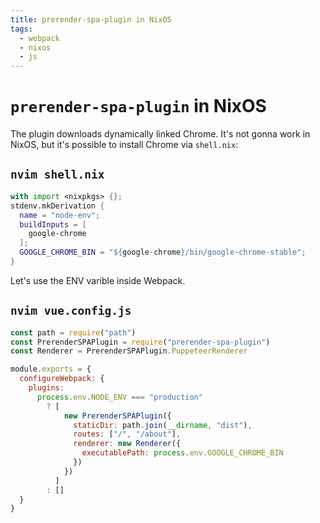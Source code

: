 ```yaml
---
title: prerender-spa-plugin in NixOS
tags:
  - webpack
  - nixos
  - js
---
```


# `prerender-spa-plugin` in NixOS

The plugin downloads dynamically linked Chrome. It's not gonna work in NixOS, but it's possible to install Chrome via `shell.nix`:

## `nvim shell.nix`

```nix
with import <nixpkgs> {};
stdenv.mkDerivation {
  name = "node-env";
  buildInputs = [
    google-chrome
  ];
  GOOGLE_CHROME_BIN = "${google-chrome}/bin/google-chrome-stable";
}
```

Let's use the ENV varible inside Webpack.

## `nvim vue.config.js`

```javascript
const path = require("path")
const PrerenderSPAPlugin = require("prerender-spa-plugin")
const Renderer = PrerenderSPAPlugin.PuppeteerRenderer

module.exports = {
  configureWebpack: {
    plugins:
      process.env.NODE_ENV === "production"
        ? [
            new PrerenderSPAPlugin({
              staticDir: path.join(__dirname, "dist"),
              routes: ["/", "/about"],
              renderer: new Renderer({
                executablePath: process.env.GOOGLE_CHROME_BIN
              })
            })
          ]
        : []
  }
}
```
